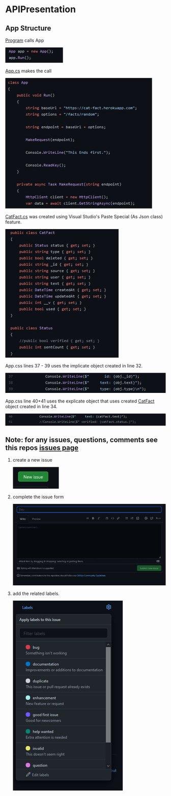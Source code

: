 # APIPresentation

## App Structure

[Program](https://github.com/JeffACate/APIPresentation/blob/main/APIPresentation/Program.cs) calls App

![App](assets/app.PNG)

[App.cs](https://github.com/JeffACate/APIPresentation/blob/main/APIPresentation/App.cs) makes the call 

![call](assets/call.PNG)

[CatFact.cs](https://github.com/JeffACate/APIPresentation/blob/main/APIPresentation/CatFact.cs) was created using Visual Studio's Paste Special (As Json class) feature. 

![catFacts](assets/cat.PNG)

App.css lines 37 - 39 uses the implicate object created in line 32. 

![issue button](assets/37-39.PNG)

App.css line 40+41 uses the explicate object that uses created [CatFact](https://github.com/JeffACate/APIPresentation/blob/main/APIPresentation/CatFact.cs) object created in line 34.

![issue button](assets/40-41.PNG)

## Note: for any issues, questions, comments see this repos [issues page](https://github.com/JeffACate/APIPresentation/issues) 
 1) create a new issue 
 
    ![issue button](assets/issue.PNG)
 
 2) complete the issue form
    
    ![issue form](assets/issueForm.PNG)
 
 3) add the related labels.

    ![issue form](assets/label.PNG)
    

